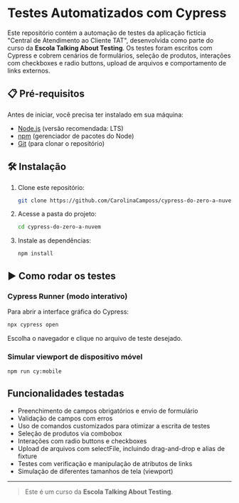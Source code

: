 # Testes Automatizados com Cypress

Este repositório contém a automação de testes da aplicação fictícia "Central de Atendimento ao Cliente TAT", desenvolvida como parte do curso da **Escola Talking About Testing**. Os testes foram escritos com Cypress e cobrem cenários de formulários, seleção de produtos, interações com checkboxes e radio buttons, upload de arquivos e comportamento de links externos.

## 📋 Pré-requisitos

Antes de iniciar, você precisa ter instalado em sua máquina:

- [Node.js](https://nodejs.org/) (versão recomendada: LTS)
- [npm](https://www.npmjs.com/) (gerenciador de pacotes do Node)
- [Git](https://git-scm.com/) (para clonar o repositório)

## 🛠️ Instalação

1. Clone este repositório:
   ```bash
   git clone https://github.com/CarolinaCamposs/cypress-do-zero-a-nuvem.git
   ```

2. Acesse a pasta do projeto:
   ```bash
   cd cypress-do-zero-a-nuvem
   ```

3. Instale as dependências:
   ```bash
   npm install
   ```

## ▶️ Como rodar os testes

### Cypress Runner (modo interativo)
Para abrir a interface gráfica do Cypress:

```bash
npx cypress open
```

Escolha o navegador e clique no arquivo de teste desejado.

### Simular viewport de dispositivo móvel

```bash
npm run cy:mobile
```

## Funcionalidades testadas

- Preenchimento de campos obrigatórios e envio de formulário
- Validação de campos com erros
- Uso de comandos customizados para otimizar a escrita de testes
- Seleção de produtos via combobox
- Interações com radio buttons e checkboxes
- Upload de arquivos com selectFile, incluindo drag-and-drop e alias de fixture
- Testes com verificação e manipulação de atributos de links
- Simulação de diferentes tamanhos de tela (viewport)

---

> Este é um curso da **Escola Talking About Testing**.
